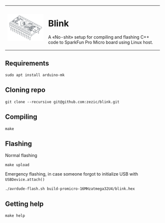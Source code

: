 <table>
    <tr>
        <td><img align="left" src="logo.png?raw=true" width="250px"></td>
        <td>
            <h1>Blink</h1>
            <p>A «No-shit» setup for compiling and flashing C++ code to SparkFun Pro Micro board using Linux host.</p>
        </td>
    </tr>
</table>

## Requirements

```shell
sudo apt install arduino-mk
```

## Cloning repo

```shell
git clone --recursive git@github.com:zezic/blink.git
```

## Compiling

```shell
make
```

## Flashing

Normal flashing

```
make upload
```

Emergency flashing, in case someone forgot to initialize USB with `USBDevice.attach()`

```
./avrdude-flash.sh build-promicro-16MHzatmega32U4/blink.hex
```

## Getting help

```
make help
```